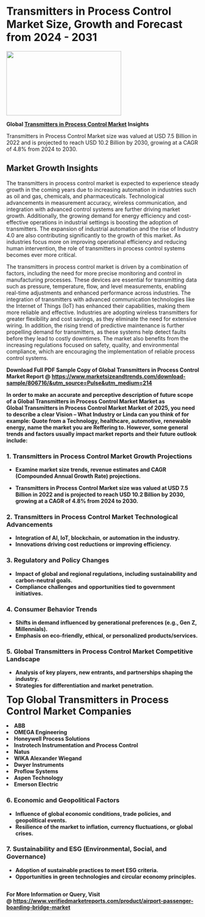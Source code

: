 <H1>Transmitters in Process Control Market Size, Growth and Forecast from 2024 - 2031</H1><img class="aligncenter size-medium wp-image-584254" src="https://thirdeyenews.in/wp-content/uploads/2024/09/Global-Market-Research-300x168.jpeg" alt="" width="300" height="168" /><p><strong>Global&nbsp;<a href="https://www.marketsizeandtrends.com/download-sample/806716/&amp;utm_source=Pulse&amp;utm_medium=214">Transmitters in Process Control Market</a> Insights</strong></p><p>Transmitters in Process Control Market size was valued at USD 7.5 Billion in 2022 and is projected to reach USD 10.2 Billion by 2030, growing at a CAGR of 4.8% from 2024 to 2030.</p><p><h2>Market Growth Insights</h2> <p>The transmitters in process control market is expected to experience steady growth in the coming years due to increasing automation in industries such as oil and gas, chemicals, and pharmaceuticals. Technological advancements in measurement accuracy, wireless communication, and integration with advanced control systems are further driving market growth. Additionally, the growing demand for energy efficiency and cost-effective operations in industrial settings is boosting the adoption of transmitters. The expansion of industrial automation and the rise of Industry 4.0 are also contributing significantly to the growth of this market. As industries focus more on improving operational efficiency and reducing human intervention, the role of transmitters in process control systems becomes ever more critical.</p> <p><strong></strong></p> <p>The transmitters in process control market is driven by a combination of factors, including the need for more precise monitoring and control in manufacturing processes. These devices are essential for transmitting data such as pressure, temperature, flow, and level measurements, enabling real-time adjustments and enhanced performance across industries. The integration of transmitters with advanced communication technologies like the Internet of Things (IoT) has enhanced their capabilities, making them more reliable and effective. Industries are adopting wireless transmitters for greater flexibility and cost savings, as they eliminate the need for extensive wiring. In addition, the rising trend of predictive maintenance is further propelling demand for transmitters, as these systems help detect faults before they lead to costly downtimes. The market also benefits from the increasing regulations focused on safety, quality, and environmental compliance, which are encouraging the implementation of reliable process control systems. <p><strong></p><p><span class=""><strong>Download Full PDF Sample Copy of Global Transmitters in Process Control Market Report</strong> @ <a href="https://www.marketsizeandtrends.com/download-sample/806716/&amp;utm_source=Pulse&amp;utm_medium=214" target="_blank">https://www.marketsizeandtrends.com/download-sample/806716/&amp;utm_source=Pulse&amp;utm_medium=214</a></span></p><p>In order to make an accurate and perceptive description of future scope of a Global&nbsp;Transmitters in Process Control Market Market as Global&nbsp;Transmitters in Process Control Market Market of 2025, you need to describe a clear Vision &ndash; What Industry or Linda can you think of for example: Quote from a Technology, healthcare, automotive, renewable energy, name the market you are Reffering to. However, some general trends and factors usually impact market reports and their future outlook include:</p><h3>1.&nbsp;<strong>Transmitters in Process Control Market Growth Projections</strong></h3><ul><li>Examine market size trends, revenue estimates and CAGR (Compounded Annual Growth Rate) projections.</li><li><p>Transmitters in Process Control Market size was valued at USD 7.5 Billion in 2022 and is projected to reach USD 10.2 Billion by 2030, growing at a CAGR of 4.8% from 2024 to 2030.</p></li></ul><h3>2.&nbsp;<strong>Transmitters in Process Control Market Technological Advancements</strong></h3><ul><li>Integration of AI, IoT, blockchain, or automation in the industry.</li><li>Innovations driving cost reductions or improving efficiency.</li></ul><h3>3.&nbsp;<strong>Regulatory and Policy Changes</strong></h3><ul><li>Impact of global and regional regulations, including sustainability and carbon-neutral goals.</li><li>Compliance challenges and opportunities tied to government initiatives.</li></ul><h3>4.&nbsp;<strong>Consumer Behavior Trends</strong></h3><ul><li>Shifts in demand influenced by generational preferences (e.g., Gen Z, Millennials).</li><li>Emphasis on eco-friendly, ethical, or personalized products/services.</li></ul><h3>5.&nbsp;<strong>Global Transmitters in Process Control Market Competitive Landscape</strong></h3><ul><li>Analysis of key players, new entrants, and partnerships shaping the industry.</li><li>Strategies for differentiation and market penetration.</li></ul><p data-pm-slice="1 1 []"><span style="color: inherit; font-family: inherit; font-size: 25px;">Top Global Transmitters in Process Control Market Companies</span></p><div class="" data-test-id=""><p><li>ABB</li><li> OMEGA Engineering</li><li> Honeywell Process Solutions</li><li> Instrotech Instrumentation and Process Control</li><li> Natus</li><li> WIKA Alexander Wiegand</li><li> Dwyer Instruments</li><li> Proflow Systems</li><li> Aspen Technology</li><li> Emerson Electric</li></p></div><h3>6.&nbsp;<strong>Economic and Geopolitical Factors</strong></h3><ul><li>Influence of global economic conditions, trade policies, and geopolitical events.</li><li>Resilience of the market to inflation, currency fluctuations, or global crises.</li></ul><h3>7.&nbsp;<strong>Sustainability and ESG (Environmental, Social, and Governance)</strong></h3><ul><li>Adoption of sustainable practices to meet ESG criteria.</li><li>Opportunities in green technologies and circular economy principles.</li></ul><h2><strong style="font-size: 14px;">For More Information or Query, Visit @&nbsp;</strong><a style="background-color: #ffffff; font-size: 14px;" href="https://www.marketsizeandtrends.com/report/transmitters-in-process-control-market/" target="_blank">https://www.verifiedmarketreports.com/product/airport-passenger-boarding-bridge-market</a></h2>
